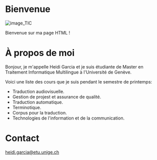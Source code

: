 <!DOCTYPE html>
<html>
  <head>
    <title>TIC - Devoir 1</title>
    <meta charset="UTF-8">
    <meta name="Heidi Garcia" content="MATIM/TIC">
    <link rel="stylesheet" type="text/css" href="styles.css">
</head>

  </head>
  <body>
    <h1>Bienvenue</h1>
    <picture>
      <img src="https://www.lesinfos.ma/static/image_500_285_20230525_1319080617.jpeg" alt="image_TIC">
    </picture>
    <p>Bienvenue sur ma page HTML ! </p>
    <h1>À propos de moi</h1>
    <p>Bonjour, je m'appelle Heidi Garcia et je suis étudiante de Master en Traitement Informatique Multilingue à l'Université de Genève. </p>
    <p>Voici une liste des cours que je suis pendant le semestre de printemps: </p>
    <ul>
      <li>Traduction audiovisuelle.</li>
      <li>Gestion de projest et assurance de qualité.</li>
      <li>Traduction automatique.</li>
      <li>Terminotique.</li>
      <li>Corpus pour la traduction.</li>
      <li>Technologies de l'information et de la communication.</li>
    </ul>
    <h1>Contact</h1>
    <a href="heidi.garcia@etu.unige.ch">heidi.garcia@etu.unige.ch</a>
  </body>
</html>
